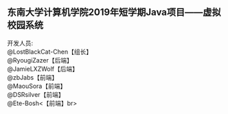 东南大学计算机学院2019年短学期Java项目——虚拟校园系统<br>
--------------------------------------

开发人员: <br>
@LostBlackCat-Chen【组长】<br>
@RyougiZazer【后端】<br>
@JamieLXZWolf【后端】<br>
@zbJabs【前端】<br>
@MaouSora【前端】<br>
@DSRsilver【前端】<br>
@Ete-Bosh<【前端】br>
